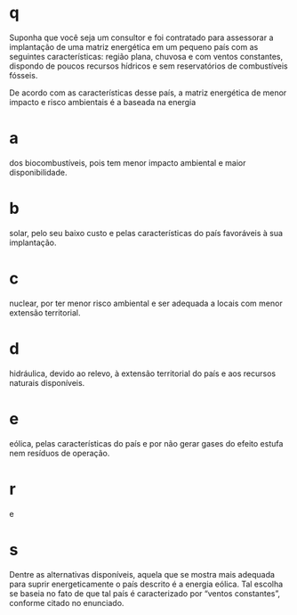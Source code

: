 # q
Suponha que você seja um consultor e foi contratado para assessorar a implantação de uma matriz energética em um pequeno país com as seguintes características: região plana, chuvosa e com ventos constantes, dispondo de poucos recursos hídricos e sem reservatórios de combustíveis fósseis.

De acordo com as características desse país, a matriz energética de menor impacto e risco ambientais é a baseada na energia

# a
dos biocombustíveis, pois tem menor impacto ambiental e maior disponibilidade.

# b
solar, pelo seu baixo custo e pelas características do país favoráveis à sua implantação.

# c
nuclear, por ter menor risco ambiental e ser adequada a locais com menor extensão territorial.

# d
hidráulica, devido ao relevo, à extensão territorial do país e aos recursos naturais disponíveis.

# e
eólica, pelas características do país e por não gerar gases do efeito estufa nem resíduos de operação.

# r
e

# s
Dentre as alternativas disponíveis, aquela que se mostra mais adequada para suprir energeticamente o país descrito é a energia eólica. Tal escolha se baseia no fato de que tal país é caracterizado por “ventos constantes”, conforme citado no enunciado.
